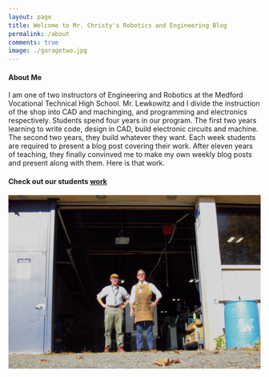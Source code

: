 ```yaml
---
layout: page
title: Welcome to Mr. Christy's Robotics and Engineering Blog
permalink: /about
comments: true
image: ./garagetwo.jpg
---
```


<div class="row justify-content-between">
<div class="col-md-8 pr-5" markdown="1">

#### About Me
I am one of two instructors of Engineering and Robotics at the Medford Vocational Technical High School. Mr. Lewkowitz and I divide the instruction of the shop into CAD and machinging, and programming and electronics respectively. Students spend four years in our program. The first two years learning to write code, design in CAD, build electronic circuits and machine. The second two years, they build whatever they want. Each week students are required to present a blog post covering their work. After eleven years of teaching, they finally convinved me to make my own weekly blog posts and present along with them. Here is that work.

</div>

<div class="col-md-4">

<div class="sticky-top sticky-top-80" markdown="1">

#### Check out our students [work](https://mvthsengineering.com/)

</div>
</div>
</div>

![theshop](./garagetwo.jpg)
